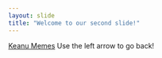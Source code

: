 ```yaml
---
layout: slide
title: "Welcome to our second slide!"
---
```

[Keanu Memes](https://www.demilked.com/keanu-reeves-memes/)
Use the left arrow to go back!
